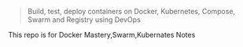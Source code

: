 
> Build, test, deploy containers on Docker, Kubernetes, Compose, Swarm and Registry using DevOps

This repo is for Docker Mastery,Swarm,Kubernates Notes
